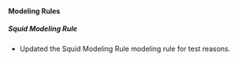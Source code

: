 #### Modeling Rules
##### Squid Modeling Rule
- Updated the Squid Modeling Rule modeling rule for test reasons.
